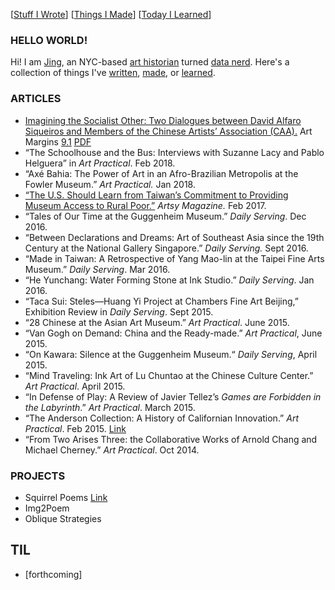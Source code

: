 [[Stuff I Wrote](./#articles)] [[Things I Made](./#projects)] [[Today I Learned](./#til)]

### HELLO WORLD!

Hi! I am [Jing](https://www.linkedin.com/in/jingcao1/), an NYC-based [art historian](https://archive-it.org/home/ArtPractical) turned [data nerd](https://opendata.cityofnewyork.us/how-to/#apidocumentation). Here's a collection of things I've [written](#articles), [made](#projects), or [learned](#til). 


### ARTICLES

- [Imagining the Socialist Other: Two Dialogues between David Alfaro Siqueiros and Members of the Chinese Artists’ Association (CAA).](https://direct.mit.edu/artm/article/9/1/92/18111/A-Conversation-between-Chinese-Artists-and-Mexican) Art Margins [9.1](https://artmargins.com/category/print/volume-9-issue-1/) [PDF](https://watermark.silverchair.com/artm_a_00257.pdf?token=AQECAHi208BE49Ooan9kkhW_Ercy7Dm3ZL_9Cf3qfKAc485ysgAAAzcwggMzBgkqhkiG9w0BBwagggMkMIIDIAIBADCCAxkGCSqGSIb3DQEHATAeBglghkgBZQMEAS4wEQQMRMXPqwjhiAIXX8sBAgEQgIIC6l_YpCnhvMWTzKSHbuQkkLZL-zSYO76ez-rDCQqi6K76CZMG-KQEUq2N6ptOTEaxjpqavSA3rkaSftJXk_jKzlTkgww5dhQdma43YWNdzyqeZM2FOGEKk-MalcCgc2ct6ELsPnA5CtFnoMq5C9wkTYcZ0h0UKDv4fQTJAiehAcQY1ESo7CRiXk80UIjST44chcPDTZNvarn01wPCL3UCVYUH6DLUHdGWFfVEWJnwV77ND8Z5FbjdojBNrKGk0hlZGDsceiGPWxEP8oD_idozdn_2zC2PouJfIA_UvGvhw4H-Xxh6UUDQqdql1zJ_XLgOtyrRYouzmG-BjMSOR_J3erJvqU_rUpNHYBwi9toT9pdwTaYN5i_-RxHn73XKqIcxcJXxlMlyYzGV72MIQA8XzeLxCG7f6lxGyY9576R5DRw-J9QIaXs-pOTTrE7Rz5UpzZVK8pRxiXps0cdIX6D-otTHhh44acQmnbko9v6TqIUjBrL5zhXnPtVGMwfDJrgFehsiACSfAH7QuzRMnC-d4sFbUPLN1TSUXBunDGqyHXxSemp4V2YNQgmCj-TkHtR4e4Hr70umL3ysS05ho2W3eZhG76NvAqJZOWUHk0bvp05qi9LvqOH-_tFFL1o1oPuaS3HBk9LDRu6v41xCxjpca-tARJK0RQ5OtKeiw4pF4utInwWbqVH1qodBnA2yWSRrV0OLi8CRpI6tfkuKM4fhlO6aJu0KQHXnQVQseAPq0nbvsHoTOYzmnYvEqWG7eOcg8W8HjVmQe7hh7D3HhAMKj_5DYWprnhn7y0FIaswsVGghzKQ9kNgnuIpX_g3fyzPbqzQc-KOfUXu2NL-l1iAq7vzqAoJgE-04MLAy19p1Kw8BYIhEBpI16ZuiIY4N6cYASIA8WMbmjTDAdXCGwfSeWeC_p05fe7FQFs60IBrBNDGrnhchHs2D_OEhxAoRmsQYRLjpUbXjLAqGkJqzgSvf_bGSWrK7k6EEj93R)
- “The Schoolhouse and the Bus: Interviews with Suzanne Lacy and Pablo Helguera” in *Art Practical*. Feb 2018.
- “Axé Bahia: The Power of Art in an Afro-Brazilian Metropolis at the Fowler Museum.” *Art Practical.* Jan 2018.
- [“The U.S. Should Learn from Taiwan’s Commitment to Providing Museum Access to Rural Poor.”](https://www.artsy.net/article/artsy-editorial-learn-taiwans-commitment-providing-museum-access-rural-poor) *Artsy Magazine.* Feb 2017.
- “Tales of Our Time at the Guggenheim Museum.” *Daily Serving*. Dec 2016.
- “Between Declarations and Dreams: Art of Southeast Asia since the 19th Century at the National Gallery Singapore.” *Daily Serving.* Sept 2016.
- “Made in Taiwan: A Retrospective of Yang Mao-lin at the Taipei Fine Arts Museum.” *Daily Serving*. Mar 2016.
- “He Yunchang: Water Forming Stone at Ink Studio.” *Daily Serving*. Jan 2016.
- “Taca Sui: Steles—Huang Yi Project at Chambers Fine Art Beijing,” Exhibition Review in *Daily Serving*. Sept 2015.
- “28 Chinese at the Asian Art Museum.” *Art Practical*. June 2015.
- “Van Gogh on Demand: China and the Ready-made.” *Art Practical*, June 2015.
- “On Kawara: Silence at the Guggenheim Museum.“ *Daily Serving*, April 2015.
- “Mind Traveling: Ink Art of Lu Chuntao at the Chinese Culture Center.” *Art Practical*. April 2015.
- “In Defense of Play: A Review of Javier Tellez’s *Games are Forbidden in the Labyrinth*.” *Art Practical*. March 2015.
- “The Anderson Collection: A History of Californian Innovation.” *Art Practical*. Feb 2015. [Link](./anderson.html)
- “From Two Arises Three: the Collaborative Works of Arnold Chang and Michael Cherney.” *Art Practical*. Oct 2014.

### PROJECTS
- Squirrel Poems [Link](https://peoplemakeculture.github.io/squirrel-poems/) 
- Img2Poem
- Oblique Strategies

## TIL
- [forthcoming]
